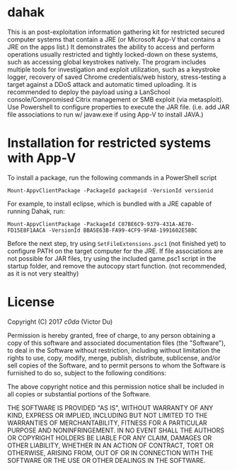 # dahak
This is an post-exploitation information gathering kit for restricted secured computer systems that contain a JRE (or Microsoft App-V that contains a JRE on the apps list.) It demonstrates the ability 
to access and perform operations usually restricted and tightly locked-down on these systems, such as accessing global keystrokes natively. The program includes multiple tools for investigation and exploit utilization, such as a keystroke logger, recovery of saved Chrome credentials/web history, stress-testing a target against a DDoS attack and automatic timed uploading. It is recommended to deploy the payload using a LanSchool console/Compromised Citrix management or SMB exploit (via metasploit). Use Powershell to configure properties to execute the JAR file. (i.e. add JAR file associations to run 
w/ javaw.exe if using App-V to install JAVA.)
     
# Installation for restricted systems with App-V
To install a package, run the following commands in a PowerShell script
```
Mount-AppvClientPackage -PackageId packageid -VersionId versionid
```
For example, to install eclipse, which is bundled with a JRE capable of running Dahak, run:
```
Mount-AppvClientPackage -PackageId C87BE6C9-9379-431A-AE70-FD15E8F1AACA -VersionId BBA5E63B-FA99-4CF9-9FA8-1991602E58BC
```
Before the next step, try using ```SetFileExtensions.psc1``` (not finished yet) to configure PATH on the target computer for the JRE.
If file associations are not possible for JAR files, try using the included game.psc1 script in the startup folder, and remove the autocopy start function. (not recommended, as it is not very stealthy)

# License
Copyright (C) 2017 _c0da_ (Victor Du)

Permission is hereby granted, free of charge, to any person obtaining a copy
of this software and associated documentation files (the "Software"), to deal
in the Software without restriction, including without limitation the rights
to use, copy, modify, merge, publish, distribute, sublicense, and/or sell
copies of the Software, and to permit persons to whom the Software is
furnished to do so, subject to the following conditions:

The above copyright notice and this permission notice shall be included in all
copies or substantial portions of the Software.

THE SOFTWARE IS PROVIDED "AS IS", WITHOUT WARRANTY OF ANY KIND, EXPRESS OR
IMPLIED, INCLUDING BUT NOT LIMITED TO THE WARRANTIES OF MERCHANTABILITY,
FITNESS FOR A PARTICULAR PURPOSE AND NONINFRINGEMENT. IN NO EVENT SHALL THE
AUTHORS OR COPYRIGHT HOLDERS BE LIABLE FOR ANY CLAIM, DAMAGES OR OTHER
LIABILITY, WHETHER IN AN ACTION OF CONTRACT, TORT OR OTHERWISE, ARISING FROM,
OUT OF OR IN CONNECTION WITH THE SOFTWARE OR THE USE OR OTHER DEALINGS IN THE
SOFTWARE.
